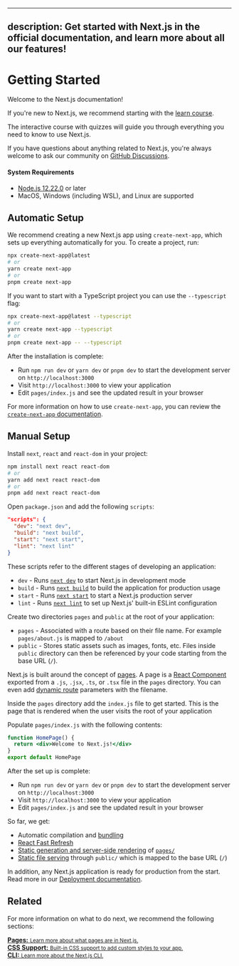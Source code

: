 
---
description: Get started with Next.js in the official documentation, and learn more about all our features!
---

# Getting Started

Welcome to the Next.js documentation!

If you're new to Next.js, we recommend starting with the [learn course](https://nextjs.org/learn/basics/create-nextjs-app).

The interactive course with quizzes will guide you through everything you need to know to use Next.js.

If you have questions about anything related to Next.js, you're always welcome to ask our community on [GitHub Discussions](https://github.com/vercel/next.js/discussions).

#### System Requirements

- [Node.js 12.22.0](https://nodejs.org/) or later
- MacOS, Windows (including WSL), and Linux are supported

## Automatic Setup

We recommend creating a new Next.js app using `create-next-app`, which sets up everything automatically for you. To create a project, run:

```bash
npx create-next-app@latest
# or
yarn create next-app
# or
pnpm create next-app
```

If you want to start with a TypeScript project you can use the `--typescript` flag:

```bash
npx create-next-app@latest --typescript
# or
yarn create next-app --typescript
# or
pnpm create next-app -- --typescript
```

After the installation is complete:

- Run `npm run dev` or `yarn dev` or `pnpm dev` to start the development server on `http://localhost:3000`
- Visit `http://localhost:3000` to view your application
- Edit `pages/index.js` and see the updated result in your browser

For more information on how to use `create-next-app`, you can review the [`create-next-app` documentation](/docs/api-reference/create-next-app.md).

## Manual Setup

Install `next`, `react` and `react-dom` in your project:

```bash
npm install next react react-dom
# or
yarn add next react react-dom
# or
pnpm add next react react-dom
```

Open `package.json` and add the following `scripts`:

```json
"scripts": {
  "dev": "next dev",
  "build": "next build",
  "start": "next start",
  "lint": "next lint"
}
```

These scripts refer to the different stages of developing an application:

- `dev` - Runs [`next dev`](/docs/api-reference/cli.md#development) to start Next.js in development mode
- `build` - Runs [`next build`](/docs/api-reference/cli.md#build) to build the application for production usage
- `start` - Runs [`next start`](/docs/api-reference/cli.md#production) to start a Next.js production server
- `lint` - Runs [`next lint`](/docs/api-reference/cli.md#lint) to set up Next.js' built-in ESLint configuration

Create two directories `pages` and `public` at the root of your application:

- `pages` - Associated with a route based on their file name. For example `pages/about.js` is mapped to `/about`
- `public` - Stores static assets such as images, fonts, etc. Files inside `public` directory can then be referenced by your code starting from the base URL (`/`).

Next.js is built around the concept of [pages](/docs/basic-features/pages.md). A page is a [React Component](https://reactjs.org/docs/components-and-props.html) exported from a `.js`, `.jsx`, `.ts`, or `.tsx` file in the `pages` directory. You can even add [dynamic route](/docs/routing/dynamic-routes) parameters with the filename.

Inside the `pages` directory add the `index.js` file to get started. This is the page that is rendered when the user visits the root of your application

Populate `pages/index.js` with the following contents:

```jsx
function HomePage() {
  return <div>Welcome to Next.js!</div>
}
export default HomePage
```

After the set up is complete:

- Run `npm run dev` or `yarn dev` or `pnpm dev` to start the development server on `http://localhost:3000`
- Visit `http://localhost:3000` to view your application
- Edit `pages/index.js` and see the updated result in your browser

So far, we get:

- Automatic compilation and [bundling](/docs/advanced-features/compiler.md)
- [React Fast Refresh](https://nextjs.org/blog/next-9-4#fast-refresh)
- [Static generation and server-side rendering](/docs/basic-features/data-fetching/overview.md) of [`pages/`](/docs/basic-features/pages.md)
- [Static file serving](/docs/basic-features/static-file-serving.md) through `public/` which is mapped to the base URL (`/`)

In addition, any Next.js application is ready for production from the start. Read more in our [Deployment documentation](/docs/deployment.md).

## Related

For more information on what to do next, we recommend the following sections:

<div class="card">
  <a href="/docs/basic-features/pages.md">
    <b>Pages:</b>
    <small>Learn more about what pages are in Next.js.</small>
  </a>
</div>

<div class="card">
  <a href="/docs/basic-features/built-in-css-support.md">
    <b>CSS Support:</b>
    <small>Built-in CSS support to add custom styles to your app.</small>
  </a>
</div>

<div class="card">
  <a href="/docs/api-reference/cli.md">
    <b>CLI:</b>
    <small>Learn more about the Next.js CLI.</small>
  </a>
</div>